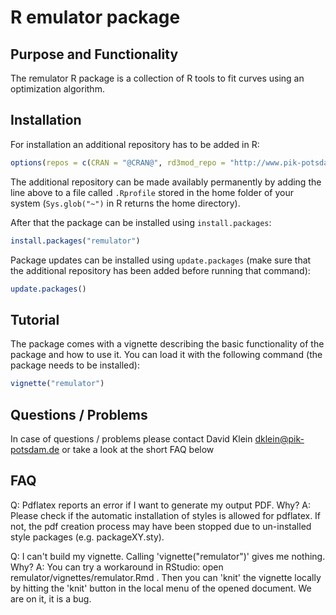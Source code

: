 # R emulator package

## Purpose and Functionality

The remulator R package is a collection of R tools to fit curves using an optimization algorithm.

## Installation

For installation an additional repository has to be added in R:

```r
options(repos = c(CRAN = "@CRAN@", rd3mod_repo = "http://www.pik-potsdam.de/rd3mod/R/"))
```
The additional repository can be made availably permanently by adding the line above to a file called `.Rprofile` stored in the home folder of your system (`Sys.glob("~")` in R returns the home directory).

After that the package can be installed using `install.packages`:

```r 
install.packages("remulator")
```

Package updates can be installed using `update.packages` (make sure that the additional repository has been added before running that command):

```r 
update.packages()
```

## Tutorial

The package comes with a vignette describing the basic functionality of the package and how to use it. You can load it with the following command (the package needs to be installed):

```r 
vignette("remulator")
```

## Questions / Problems

In case of questions / problems please contact David Klein <dklein@pik-potsdam.de> or take a look at the short FAQ below

## FAQ
Q: Pdflatex reports an error if I want to generate my output PDF. Why? 
A: Please check if the automatic installation of styles is allowed for pdflatex.
If not, the pdf creation process may have been stopped due to un-installed style packages (e.g. packageXY.sty). 

Q: I can't build my vignette. Calling 'vignette("remulator")' gives me nothing. Why?
A: You can try a workaround in RStudio: open remulator/vignettes/remulator.Rmd . 
Then you can 'knit' the vignette locally by hitting the 'knit' button in the local menu of the opened document. 
We are on it, it is a bug.

